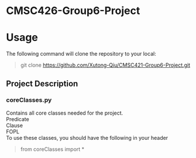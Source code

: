 # CMSC426-Group6-Project

# Usage
The following command will clone the repository to your local:
> git clone https://github.com/Xutong-Qiu/CMSC421-Group6-Project.git
## Project Description

### coreClasses.py
Contains all core classes needed for the project.\
Predicate\
Clause\
FOPL\
To use these classes, you should have the following in your header
>from coreClasses import *

